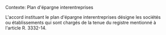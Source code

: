 Contexte: Plan d'épargne interentreprises

L'accord instituant le plan d'épargne interentreprises désigne les sociétés ou établissements qui sont chargés de la tenue du registre mentionné à l'article R. 3332-14.
